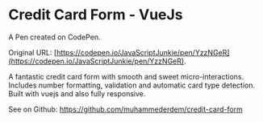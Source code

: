 # Credit Card Form - VueJs

A Pen created on CodePen.

Original URL: [https://codepen.io/JavaScriptJunkie/pen/YzzNGeR](https://codepen.io/JavaScriptJunkie/pen/YzzNGeR).

A fantastic credit card form with smooth and sweet micro-interactions. Includes number formatting, validation and automatic card type detection. Built with vuejs and also fully responsive.

See on Github: https://github.com/muhammederdem/credit-card-form